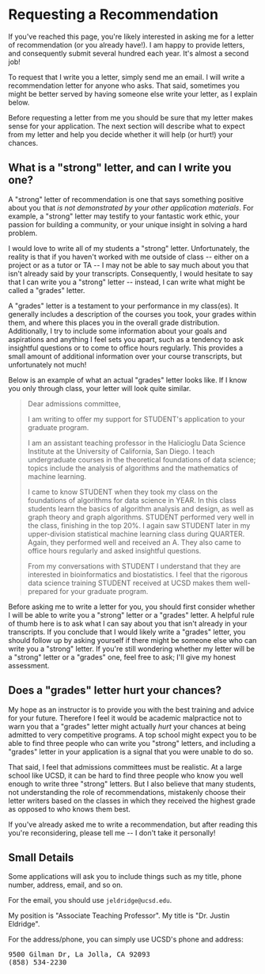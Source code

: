 # Requesting a Recommendation

If you've reached this page, you're likely interested in asking me for a letter
of recommendation (or you already have!). I am happy to provide letters, and
consequently submit several hundred each year. It's almost a second job!

To request that I write you a letter, simply send me an email. I will write a
recommendation letter for anyone who asks. That said, sometimes you might be
better served by having someone else write your letter, as I explain below.

Before requesting a letter from me you should be sure that my letter makes
sense for your application. The next section will describe what to expect from
my letter and help you decide whether it will help (or hurt!) your chances.

## What is a "strong" letter, and can I write you one?

A "strong" letter of recommendation is one that says something positive about you
that _is not demonstrated by your other application materials_. For example, a
"strong" letter may testify to your fantastic work ethic, your passion for building a
community, or your unique insight in solving a hard problem.

I would love to write all of my students a "strong" letter. Unfortunately, the
reality is that if you haven't worked with me outside of class -- either on a
project or as a tutor or TA -- I may not be able to say much about you that
isn't already said by your transcripts. Consequently, I would hesitate to say
that I can write you a "strong" letter -- instead, I can write what might be
called a "grades" letter.

A "grades" letter is a testament to your performance in my class(es). It
generally includes a description of the courses you took, your grades within
them, and where this places you in the overall grade distribution. Additionally,
I try to include some information about your goals and aspirations and anything
I feel sets you apart, such as a tendency to ask insightful questions or to come
to office hours regularly. This provides a small amount of additional
information over your course transcripts, but unfortunately not much!

Below is an example of what an actual "grades" letter looks like. If I know
you only through class, your letter will look quite similar.

> Dear admissions committee,
>
> I am writing to offer my support for STUDENT's application to your graduate
> program.
>
> I am an assistant teaching professor in the Halicioglu Data Science Institute
> at the University of California, San Diego. I teach undergraduate courses in
> the theoretical foundations of data science; topics include the analysis of
> algorithms and the mathematics of machine learning.
>
> I came to know STUDENT when they took my class on the foundations of
> algorithms for data science in YEAR. In this class students learn the basics
> of algorithm analysis and design, as well as graph theory and graph
> algorithms. STUDENT performed very well in the class, finishing in the top
> 20%. I again saw STUDENT later in my upper-division statistical machine
> learning class during QUARTER. Again, they performed well and received an A.
> They also came to office hours regularly and asked insightful questions.
>
> From my conversations with STUDENT I understand that they are interested in
> bioinformatics and biostatistics. I feel that the rigorous data science
> training STUDENT received at UCSD makes them well-prepared for your graduate
> program.

Before asking me to write a letter for you, you should first consider whether I
will be able to write you a "strong" letter or a "grades" letter. A helpful
rule of thumb here is to ask what I can say about you that isn't already in
your transcripts. If you conclude that I would likely write a "grades" letter,
you should follow up by asking yourself if there might be someone else who can
write you a "strong" letter. If you're still wondering whether my letter will
be a "strong" letter or a "grades" one, feel free to ask; I'll give my honest
assessment.

## Does a "grades" letter hurt your chances?

My hope as an instructor is to provide you with the best training and advice for
your future. Therefore I feel it would be academic malpractice not to warn you
that a "grades" letter might actually _hurt_ your chances at being admitted to
very competitive programs. A top school might expect you to be able to find
three people who can write you "strong" letters, and including a "grades" letter
in your application is a signal that you were unable to do so.

That said, I feel that admissions committees must be realistic. At a large
school like UCSD, it can be hard to find three people who know you well enough
to write three "strong" letters. But I also believe that many students, not
understanding the role of recommendations, mistakenly choose their letter
writers based on the classes in which they received the highest grade as opposed
to who knows them best.

If you've already asked me to write a recommendation, but after reading this
you're reconsidering, please tell me -- I don't take it personally!

## Small Details

Some applications will ask you to include things such as my title, phone number,
address, email, and so on.

For the email, you should use `jeldridge@ucsd.edu`.

My position is "Associate Teaching Professor". My title is "Dr. Justin Eldridge".

For the address/phone, you can simply use UCSD's phone and address:

<pre>
9500 Gilman Dr, La Jolla, CA 92093
(858) 534-2230
</pre>
